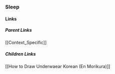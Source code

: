 ### Sleep
#### Links
##### Parent Links
[[Context_Specific]]
##### Children Links
[[How to Draw Underwaear Korean (En Morikura)]]
